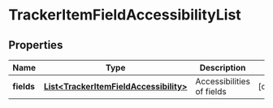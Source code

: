 

# TrackerItemFieldAccessibilityList

## Properties

Name | Type | Description | Notes
------------ | ------------- | ------------- | -------------
**fields** | [**List&lt;TrackerItemFieldAccessibility&gt;**](TrackerItemFieldAccessibility.md) | Accessibilities of fields |  [optional]



